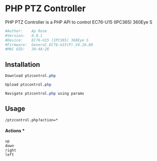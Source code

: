 # PHP PTZ Controller
PHP PTZ Controller is a PHP API to control EC76-U15 (IPC365) 360Eye S
```php
#Author: 	Ap Rose
#Version:	0.0.1
#Device:	EC76-U15 (IPC365) 360Eye S
#Firmware:	General_EC76-U15(P)_V4.16.80
#MAC OID: 	30:4A:26
```


## Installation
```css
Download ptzcontrol.php
```
```css
Upload ptzcontrol.php
```
```css
Navigate ptzcontrol.php using params
```

## Usage

```url
/ptzcontrol.php?action=*
```
#### Actions *
```css
up
down
right
left
```
